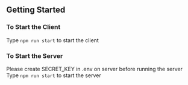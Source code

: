 ## Getting Started

### To Start the Client

Type `npm run start` to start the client

### To Start the Server

Please create SECRET_KEY in .env on server before running the server
Type `npm run start` to start the server
